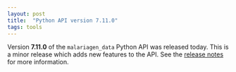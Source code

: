 ```yaml
---
layout: post
title:  "Python API version 7.11.0"
tags: tools
---
```


Version <strong>7.11.0</strong> of the `malariagen_data` Python API was
released today. This is a minor release which adds new features to the
API. See the [release
notes](https://github.com/malariagen/malariagen-data-python/releases/tag/v7.11.0)
for more information.
